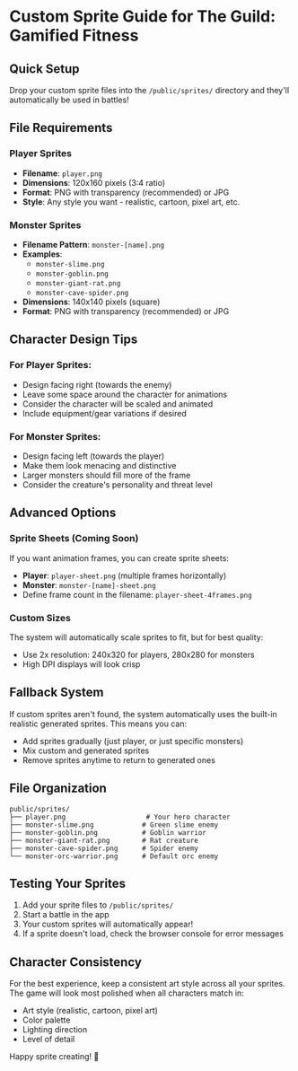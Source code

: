 # Custom Sprite Guide for The Guild: Gamified Fitness

## Quick Setup
Drop your custom sprite files into the `/public/sprites/` directory and they'll automatically be used in battles!

## File Requirements

### Player Sprites
- **Filename**: `player.png`
- **Dimensions**: 120x160 pixels (3:4 ratio)
- **Format**: PNG with transparency (recommended) or JPG
- **Style**: Any style you want - realistic, cartoon, pixel art, etc.

### Monster Sprites
- **Filename Pattern**: `monster-[name].png`
- **Examples**: 
  - `monster-slime.png`
  - `monster-goblin.png`
  - `monster-giant-rat.png`
  - `monster-cave-spider.png`
- **Dimensions**: 140x140 pixels (square)
- **Format**: PNG with transparency (recommended) or JPG

## Character Design Tips

### For Player Sprites:
- Design facing right (towards the enemy)
- Leave some space around the character for animations
- Consider the character will be scaled and animated
- Include equipment/gear variations if desired

### For Monster Sprites:
- Design facing left (towards the player)
- Make them look menacing and distinctive
- Larger monsters should fill more of the frame
- Consider the creature's personality and threat level

## Advanced Options

### Sprite Sheets (Coming Soon)
If you want animation frames, you can create sprite sheets:
- **Player**: `player-sheet.png` (multiple frames horizontally)
- **Monster**: `monster-[name]-sheet.png`
- Define frame count in the filename: `player-sheet-4frames.png`

### Custom Sizes
The system will automatically scale sprites to fit, but for best quality:
- Use 2x resolution: 240x320 for players, 280x280 for monsters
- High DPI displays will look crisp

## Fallback System
If custom sprites aren't found, the system automatically uses the built-in realistic generated sprites. This means you can:
- Add sprites gradually (just player, or just specific monsters)
- Mix custom and generated sprites
- Remove sprites anytime to return to generated ones

## File Organization
```
public/sprites/
├── player.png                    # Your hero character
├── monster-slime.png            # Green slime enemy  
├── monster-goblin.png           # Goblin warrior
├── monster-giant-rat.png        # Rat creature
├── monster-cave-spider.png      # Spider enemy
└── monster-orc-warrior.png      # Default orc enemy
```

## Testing Your Sprites
1. Add your sprite files to `/public/sprites/`
2. Start a battle in the app
3. Your custom sprites will automatically appear!
4. If a sprite doesn't load, check the browser console for error messages

## Character Consistency
For the best experience, keep a consistent art style across all your sprites. The game will look most polished when all characters match in:
- Art style (realistic, cartoon, pixel art)
- Color palette  
- Lighting direction
- Level of detail

Happy sprite creating! 🎨